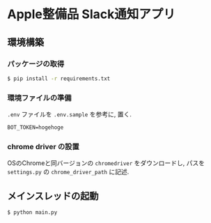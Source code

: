 # Apple整備品 Slack通知アプリ

## 環境構築

### パッケージの取得

``` sh
$ pip install -r requirements.txt
```

### 環境ファイルの準備

`.env` ファイルを `.env.sample` を参考に, 置く.

``` txt
BOT_TOKEN=hogehoge
```

### chrome driver の設置

OSのChromeと同バージョンの `chromedriver` をダウンロードし, パスを `settings.py` の `chrome_driver_path` に記述.

## メインスレッドの起動

``` sh
$ python main.py
```
